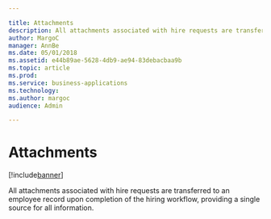 ```yaml
---

title: Attachments
description: All attachments associated with hire requests are transferred to an employee record upon completion of the hiring workflow, providing a single source for all information.
author: MargoC
manager: AnnBe
ms.date: 05/01/2018
ms.assetid: e44b89ae-5628-4db9-ae94-83debacbaa9b
ms.topic: article
ms.prod: 
ms.service: business-applications
ms.technology: 
ms.author: margoc
audience: Admin

---
```

#  Attachments




[!include[banner](../../../includes/banner.md)]

All attachments associated with hire requests are transferred to an employee
record upon completion of the hiring workflow, providing a single source for all
information.
